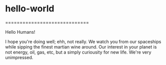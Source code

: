 # hello-world
=============================

Hello Humans! 

I hope you're doing well; ehh, not really. We watch you from our spaceships while sipping the finest martian wine around.
Our interest in your planet is not energy, oil, gas, etc, but a simply curiousity for new life. We're very unimpressed.
